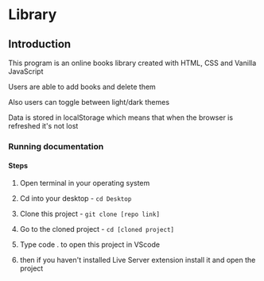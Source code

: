 # Library

## Introduction

This program is an online books library created with HTML, CSS and Vanilla JavaScript

Users are able to add books and delete them

Also users can toggle between light/dark themes

Data is stored in localStorage which means that when the browser is refreshed it's not lost

### Running documentation

#### Steps

1) Open terminal in your operating system

2) Cd into your desktop - `cd Desktop`

3) Clone this project - `git clone [repo link]`

4) Go to the cloned project - `cd [cloned project]`

5) Type code . to open this project in VScode

6) then if you haven't installed Live Server extension install it and open the project

